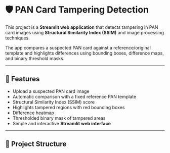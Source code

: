 # 🛡️ PAN Card Tampering Detection

This project is a **Streamlit web application** that detects tampering in PAN card images using **Structural Similarity Index (SSIM)** and image processing techniques.

The app compares a suspected PAN card against a reference/original template and highlights differences using bounding boxes, difference maps, and binary threshold masks.

---

## 🚀 Features
- Upload a suspected PAN card image
- Automatic comparison with a fixed reference PAN template
- Structural Similarity Index (SSIM) score
- Highlights tampered regions with red bounding boxes
- Difference heatmap
- Thresholded binary mask of tampered areas
- Simple and interactive **Streamlit web interface**

---

## 📂 Project Structure
